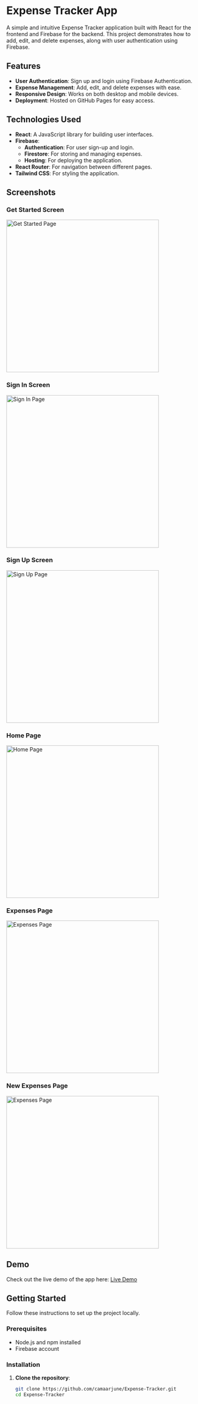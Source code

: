 # Expense Tracker App

A simple and intuitive Expense Tracker application built with React for the frontend and Firebase for the backend. This project demonstrates how to add, edit, and delete expenses, along with user authentication using Firebase.

## Features

- **User Authentication**: Sign up and login using Firebase Authentication.
- **Expense Management**: Add, edit, and delete expenses with ease.
- **Responsive Design**: Works on both desktop and mobile devices.
- **Deployment**: Hosted on GitHub Pages for easy access.

## Technologies Used

- **React**: A JavaScript library for building user interfaces.
- **Firebase**:
  - **Authentication**: For user sign-up and login.
  - **Firestore**: For storing and managing expenses.
  - **Hosting**: For deploying the application.
- **React Router**: For navigation between different pages.
- **Tailwind CSS**: For styling the application.

## Screenshots

### Get Started Screen

<img src="./Screenshots/getstarted.PNG" alt="Get Started Page" width="400">

### Sign In Screen

<img src="./Screenshots/Sigin.PNG" alt="Sign In Page" width="400">

### Sign Up Screen

<img src="./Screenshots/signup.PNG" alt="Sign Up Page" width="400">

### Home Page

<img src="./Screenshots/home.PNG" alt="Home Page" width="400">

### Expenses Page

<img src="./Screenshots/mainpage.PNG" alt="Expenses Page" width="400">

### New Expenses Page

<img src="./Screenshots/newExpense.PNG" alt="Expenses Page" width="400">

## Demo

Check out the live demo of the app here: [Live Demo](https://camaarjune.github.io/Expense-Tracker/)

## Getting Started

Follow these instructions to set up the project locally.

### Prerequisites

- Node.js and npm installed
- Firebase account

### Installation

1. **Clone the repository**:
   ```bash
   git clone https://github.com/camaarjune/Expense-Tracker.git
   cd Expense-Tracker
